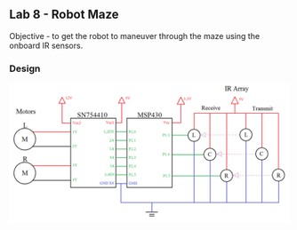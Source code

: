 ## Lab 8 - Robot Maze

Objective - to get the robot to maneuver through the maze using the onboard IR sensors.

### Design

![alt text](https://raw.githubusercontent.com/ChrisMKiernan/ECE382_Lab8/master/HardwarePinDiagram.png "The hardware layout of my robot's circuits, in logic format")

